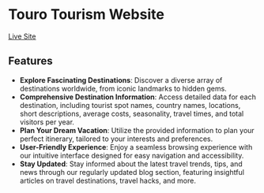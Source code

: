 # Touro Tourism Website

[Live Site]([https://www.touro.com](https://touro-auth.web.app/))

## Features

- **Explore Fascinating Destinations**: Discover a diverse array of destinations worldwide, from iconic landmarks to hidden gems.
- **Comprehensive Destination Information**: Access detailed data for each destination, including tourist spot names, country names, locations, short descriptions, average costs, seasonality, travel times, and total visitors per year.
- **Plan Your Dream Vacation**: Utilize the provided information to plan your perfect itinerary, tailored to your interests and preferences.
- **User-Friendly Experience**: Enjoy a seamless browsing experience with our intuitive interface designed for easy navigation and accessibility.
- **Stay Updated**: Stay informed about the latest travel trends, tips, and news through our regularly updated blog section, featuring insightful articles on travel destinations, travel hacks, and more.


